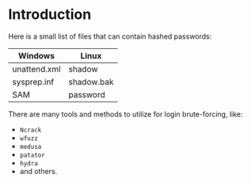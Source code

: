 # Introduction

Here is a small list of files that can contain hashed passwords:

| Windows      | Linux      |
| ------------ | ---------- |
| unattend.xml | shadow     |
| sysprep.inf  | shadow.bak |
| SAM          | password   |

There are many tools and methods to utilize for login brute-forcing, like:

* `Ncrack`
* `wfuzz`
* `medusa`
* `patator`
* `hydra`
* and others.
